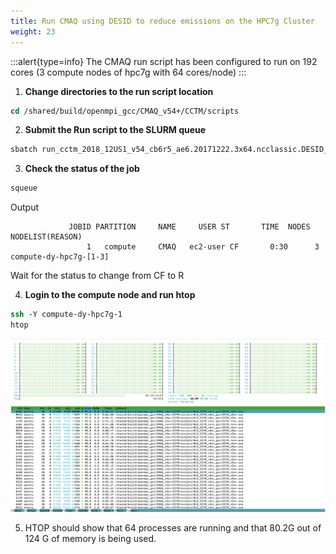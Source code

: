 ```yaml
---
title: Run CMAQ using DESID to reduce emissions on the HPC7g Cluster
weight: 23
---
```


:::alert{type=info}
The CMAQ run script has been configured to run on 192 cores (3 compute nodes of hpc7g with 64 cores/node)
:::


1. **Change directories to the run script location**

```csh
cd /shared/build/openmpi_gcc/CMAQ_v54+/CCTM/scripts
```

2. **Submit the Run script to the SLURM queue**
```csh
sbatch run_cctm_2018_12US1_v54_cb6r5_ae6.20171222.3x64.ncclassic.DESID_RED_NY.csh
```

3. **Check the status of the job**

```csh
squeue
```

Output

```
             JOBID PARTITION     NAME     USER ST       TIME  NODES NODELIST(REASON)
                 1   compute     CMAQ   ec2-user CF       0:30      3 compute-dy-hpc7g-[1-3]
```

Wait for the status to change from CF to R

4. **Login to the compute node and run htop**

```csh
ssh -Y compute-dy-hpc7g-1
htop
```

![ec2-user](/static/images/2-run-cmaq-htop.png)

5. HTOP should show that 64 processes are running and that 80.2G out of 124 G of memory is being used.
